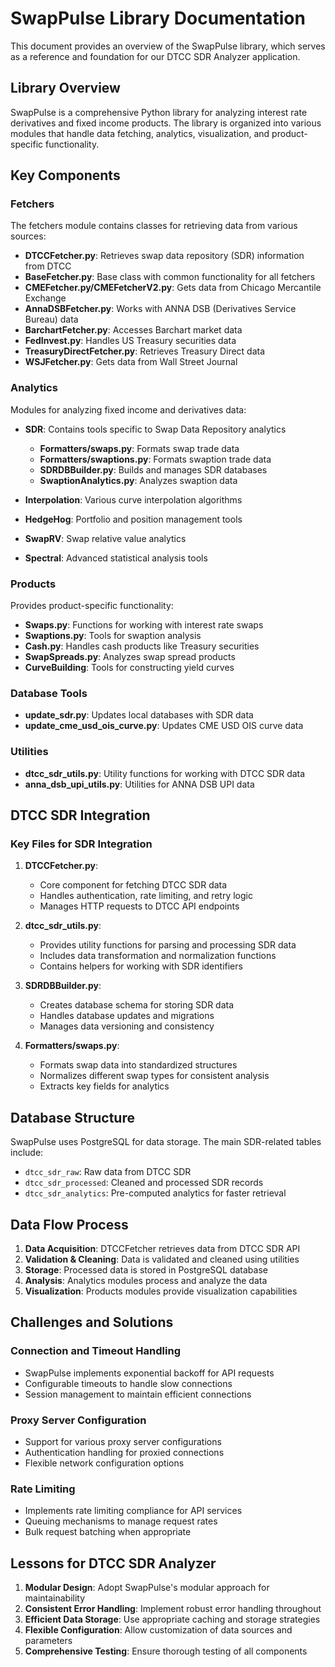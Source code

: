 # SwapPulse Library Documentation

This document provides an overview of the SwapPulse library, which serves as a reference and foundation for our DTCC SDR Analyzer application.

## Library Overview

SwapPulse is a comprehensive Python library for analyzing interest rate derivatives and fixed income products. The library is organized into various modules that handle data fetching, analytics, visualization, and product-specific functionality.

## Key Components

### Fetchers

The fetchers module contains classes for retrieving data from various sources:

- **DTCCFetcher.py**: Retrieves swap data repository (SDR) information from DTCC
- **BaseFetcher.py**: Base class with common functionality for all fetchers
- **CMEFetcher.py/CMEFetcherV2.py**: Gets data from Chicago Mercantile Exchange
- **AnnaDSBFetcher.py**: Works with ANNA DSB (Derivatives Service Bureau) data
- **BarchartFetcher.py**: Accesses Barchart market data
- **FedInvest.py**: Handles US Treasury securities data
- **TreasuryDirectFetcher.py**: Retrieves Treasury Direct data
- **WSJFetcher.py**: Gets data from Wall Street Journal

### Analytics

Modules for analyzing fixed income and derivatives data:

- **SDR**: Contains tools specific to Swap Data Repository analytics
  - **Formatters/swaps.py**: Formats swap trade data
  - **Formatters/swaptions.py**: Formats swaption trade data
  - **SDRDBBuilder.py**: Builds and manages SDR databases
  - **SwaptionAnalytics.py**: Analyzes swaption data

- **Interpolation**: Various curve interpolation algorithms
- **HedgeHog**: Portfolio and position management tools
- **SwapRV**: Swap relative value analytics
- **Spectral**: Advanced statistical analysis tools

### Products

Provides product-specific functionality:

- **Swaps.py**: Functions for working with interest rate swaps
- **Swaptions.py**: Tools for swaption analysis
- **Cash.py**: Handles cash products like Treasury securities
- **SwapSpreads.py**: Analyzes swap spread products
- **CurveBuilding**: Tools for constructing yield curves

### Database Tools

- **update_sdr.py**: Updates local databases with SDR data
- **update_cme_usd_ois_curve.py**: Updates CME USD OIS curve data

### Utilities

- **dtcc_sdr_utils.py**: Utility functions for working with DTCC SDR data
- **anna_dsb_upi_utils.py**: Utilities for ANNA DSB UPI data

## DTCC SDR Integration

### Key Files for SDR Integration

1. **DTCCFetcher.py**: 
   - Core component for fetching DTCC SDR data
   - Handles authentication, rate limiting, and retry logic
   - Manages HTTP requests to DTCC API endpoints

2. **dtcc_sdr_utils.py**:
   - Provides utility functions for parsing and processing SDR data
   - Includes data transformation and normalization functions
   - Contains helpers for working with SDR identifiers

3. **SDRDBBuilder.py**:
   - Creates database schema for storing SDR data
   - Handles database updates and migrations
   - Manages data versioning and consistency

4. **Formatters/swaps.py**:
   - Formats swap data into standardized structures
   - Normalizes different swap types for consistent analysis
   - Extracts key fields for analytics

## Database Structure

SwapPulse uses PostgreSQL for data storage. The main SDR-related tables include:

- `dtcc_sdr_raw`: Raw data from DTCC SDR
- `dtcc_sdr_processed`: Cleaned and processed SDR records
- `dtcc_sdr_analytics`: Pre-computed analytics for faster retrieval

## Data Flow Process

1. **Data Acquisition**: DTCCFetcher retrieves data from DTCC SDR API
2. **Validation & Cleaning**: Data is validated and cleaned using utilities
3. **Storage**: Processed data is stored in PostgreSQL database
4. **Analysis**: Analytics modules process and analyze the data
5. **Visualization**: Products modules provide visualization capabilities

## Challenges and Solutions

### Connection and Timeout Handling
- SwapPulse implements exponential backoff for API requests
- Configurable timeouts to handle slow connections
- Session management to maintain efficient connections

### Proxy Server Configuration
- Support for various proxy server configurations
- Authentication handling for proxied connections
- Flexible network configuration options

### Rate Limiting
- Implements rate limiting compliance for API services
- Queuing mechanisms to manage request rates
- Bulk request batching when appropriate

## Lessons for DTCC SDR Analyzer

1. **Modular Design**: Adopt SwapPulse's modular approach for maintainability
2. **Consistent Error Handling**: Implement robust error handling throughout
3. **Efficient Data Storage**: Use appropriate caching and storage strategies
4. **Flexible Configuration**: Allow customization of data sources and parameters
5. **Comprehensive Testing**: Ensure thorough testing of all components